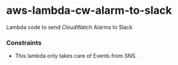 # aws-lambda-cw-alarm-to-slack
Lambda code to send CloudWatch Alarms to Slack 


### Constraints
* This lambda only takes care of Events from SNS.

